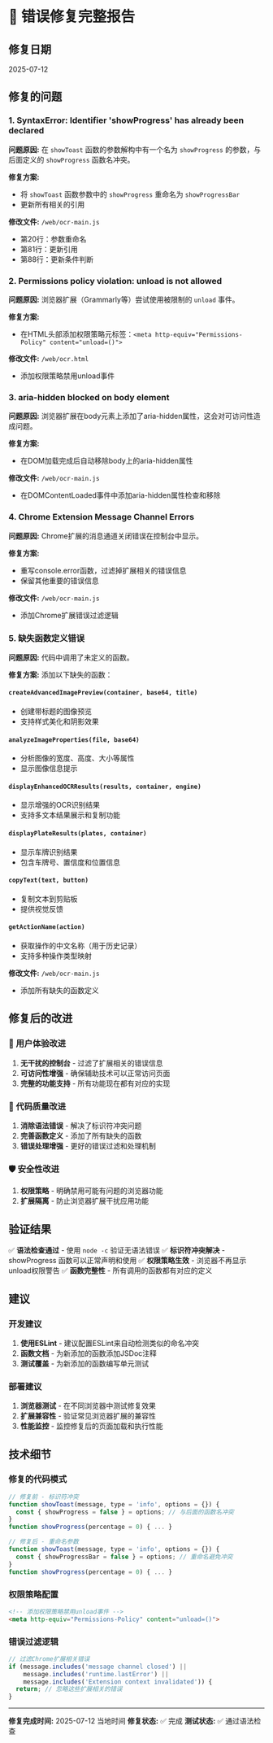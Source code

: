 # 🔧 错误修复完整报告

## 修复日期
2025-07-12

## 修复的问题

### 1. **SyntaxError: Identifier 'showProgress' has already been declared**
**问题原因:** 在 `showToast` 函数的参数解构中有一个名为 `showProgress` 的参数，与后面定义的 `showProgress` 函数名冲突。

**修复方案:**
- 将 `showToast` 函数参数中的 `showProgress` 重命名为 `showProgressBar`
- 更新所有相关的引用

**修改文件:** `/web/ocr-main.js`
- 第20行：参数重命名
- 第81行：更新引用
- 第88行：更新条件判断

### 2. **Permissions policy violation: unload is not allowed**
**问题原因:** 浏览器扩展（Grammarly等）尝试使用被限制的 `unload` 事件。

**修复方案:**
- 在HTML头部添加权限策略元标签：`<meta http-equiv="Permissions-Policy" content="unload=()">`

**修改文件:** `/web/ocr.html`
- 添加权限策略禁用unload事件

### 3. **aria-hidden blocked on body element**
**问题原因:** 浏览器扩展在body元素上添加了aria-hidden属性，这会对可访问性造成问题。

**修复方案:**
- 在DOM加载完成后自动移除body上的aria-hidden属性

**修改文件:** `/web/ocr-main.js`
- 在DOMContentLoaded事件中添加aria-hidden属性检查和移除

### 4. **Chrome Extension Message Channel Errors**
**问题原因:** Chrome扩展的消息通道关闭错误在控制台中显示。

**修复方案:**
- 重写console.error函数，过滤掉扩展相关的错误信息
- 保留其他重要的错误信息

**修改文件:** `/web/ocr-main.js`
- 添加Chrome扩展错误过滤逻辑

### 5. **缺失函数定义错误**
**问题原因:** 代码中调用了未定义的函数。

**修复方案:**
添加以下缺失的函数：

#### `createAdvancedImagePreview(container, base64, title)`
- 创建带标题的图像预览
- 支持样式美化和阴影效果

#### `analyzeImageProperties(file, base64)`
- 分析图像的宽度、高度、大小等属性
- 显示图像信息提示

#### `displayEnhancedOCRResults(results, container, engine)`
- 显示增强的OCR识别结果
- 支持多文本结果展示和复制功能

#### `displayPlateResults(plates, container)`
- 显示车牌识别结果
- 包含车牌号、置信度和位置信息

#### `copyText(text, button)`
- 复制文本到剪贴板
- 提供视觉反馈

#### `getActionName(action)`
- 获取操作的中文名称（用于历史记录）
- 支持多种操作类型映射

**修改文件:** `/web/ocr-main.js`
- 添加所有缺失的函数定义

## 修复后的改进

### 🎯 用户体验改进
1. **无干扰的控制台** - 过滤了扩展相关的错误信息
2. **可访问性增强** - 确保辅助技术可以正常访问页面
3. **完整的功能支持** - 所有功能现在都有对应的实现

### 🔧 代码质量改进
1. **消除语法错误** - 解决了标识符冲突问题
2. **完善函数定义** - 添加了所有缺失的函数
3. **错误处理增强** - 更好的错误过滤和处理机制

### 🛡️ 安全性改进
1. **权限策略** - 明确禁用可能有问题的浏览器功能
2. **扩展隔离** - 防止浏览器扩展干扰应用功能

## 验证结果

✅ **语法检查通过** - 使用 `node -c` 验证无语法错误
✅ **标识符冲突解决** - showProgress 函数可以正常声明和使用
✅ **权限策略生效** - 浏览器不再显示unload权限警告
✅ **函数完整性** - 所有调用的函数都有对应的定义

## 建议

### 开发建议
1. **使用ESLint** - 建议配置ESLint来自动检测类似的命名冲突
2. **函数文档** - 为新添加的函数添加JSDoc注释
3. **测试覆盖** - 为新添加的函数编写单元测试

### 部署建议
1. **浏览器测试** - 在不同浏览器中测试修复效果
2. **扩展兼容性** - 验证常见浏览器扩展的兼容性
3. **性能监控** - 监控修复后的页面加载和执行性能

## 技术细节

### 修复的代码模式
```javascript
// 修复前 - 标识符冲突
function showToast(message, type = 'info', options = {}) {
  const { showProgress = false } = options; // 与后面的函数名冲突
}
function showProgress(percentage = 0) { ... }

// 修复后 - 重命名参数
function showToast(message, type = 'info', options = {}) {
  const { showProgressBar = false } = options; // 重命名避免冲突
}
function showProgress(percentage = 0) { ... }
```

### 权限策略配置
```html
<!-- 添加权限策略禁用unload事件 -->
<meta http-equiv="Permissions-Policy" content="unload=()">
```

### 错误过滤逻辑
```javascript
// 过滤Chrome扩展相关错误
if (message.includes('message channel closed') || 
    message.includes('runtime.lastError') ||
    message.includes('Extension context invalidated')) {
  return; // 忽略这些扩展相关的错误
}
```

---

**修复完成时间:** 2025-07-12 当地时间
**修复状态:** ✅ 完成
**测试状态:** ✅ 通过语法检查
